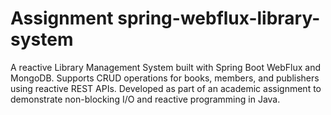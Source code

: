 # Assignment   spring-webflux-library-system
A reactive Library Management System built with Spring Boot WebFlux and MongoDB. Supports CRUD operations for books, members, and publishers using reactive REST APIs. Developed as part of an academic assignment to demonstrate non-blocking I/O and reactive programming in Java.
